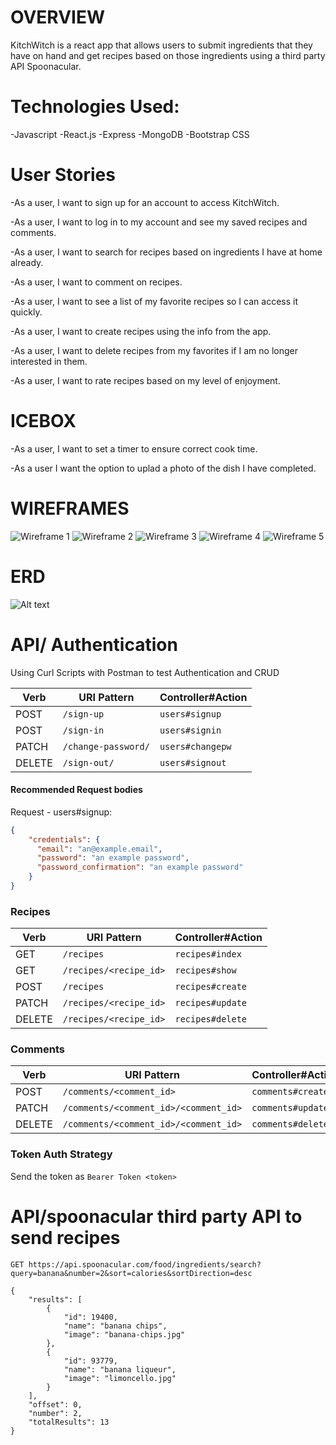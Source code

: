 # OVERVIEW
KitchWitch is a react app that allows users to submit ingredients that they have on hand and get recipes based on those ingredients using a third party API Spoonacular.

# Technologies Used:
-Javascript 
-React.js
-Express
-MongoDB
-Bootstrap CSS

# User Stories

-As a user, I want to sign up for an account to access KitchWitch.

-As a user, I want to log in to my account and see my saved recipes and comments.

-As a user, I want to search for recipes based on ingredients I have at home already.

-As a user, I want to comment on recipes.

-As a user, I want to see a list of my favorite recipes so I can access it quickly.

-As a user, I want to create recipes using the info from the app.

-As a user, I want to delete recipes from my favorites if I am no longer interested in them.

-As a user, I want to rate recipes based on my level of enjoyment.

# ICEBOX

-As a user, I want to set a timer to ensure correct cook time.

-As a user I want the option to uplad a photo of the dish I have completed.

# WIREFRAMES
![Wireframe 1](app/images/WF1.jpg)
![Wireframe 2](app/images/WF%202.jpg)
![Wireframe 3](app/images/WF3.jpg)
![Wireframe 4](app/images/WF4.jpg)
![Wireframe 5](app/images/WF5.jpg)


# ERD

![Alt text](app/images/KW%20ERD.jpg)

# API/ Authentication


Using Curl Scripts with Postman to test Authentication and CRUD

| Verb   | URI Pattern            | Controller#Action |
|--------|------------------------|-------------------|
| POST   | `/sign-up`             | `users#signup`    |
| POST   | `/sign-in`             | `users#signin`    |
| PATCH  | `/change-password/` | `users#changepw`  |
| DELETE | `/sign-out/`        | `users#signout`   |

#### Recommended Request bodies 

Request - users#signup:

```json
{
    "credentials": {
      "email": "an@example.email",
      "password": "an example password",
      "password_confirmation": "an example password"
    }
}
```
### Recipes

| Verb   | URI Pattern            | Controller#Action |
|--------|------------------------|-------------------|
| GET   | `/recipes`             | `recipes#index`    |
| GET   | `/recipes/<recipe_id>`    | `recipes#show`    |
| POST   | `/recipes`             | `recipes#create`    |
| PATCH  | `/recipes/<recipe_id>` | `recipes#update`  |
| DELETE | `/recipes/<recipe_id>`        | `recipes#delete`   |

### Comments

| Verb   | URI Pattern            | Controller#Action |
|--------|------------------------|-------------------|
| POST   | `/comments/<comment_id>`             | `comments#create`    |
| PATCH  | `/comments/<comment_id>/<comment_id>` | `comments#update`  |
| DELETE | `/comments/<comment_id>/<comment_id>`        | `comments#delete`   |


### Token Auth Strategy

Send the token as `Bearer Token <token>`



# API/spoonacular third party API to send recipes
``````
GET https://api.spoonacular.com/food/ingredients/search?query=banana&number=2&sort=calories&sortDirection=desc

{
    "results": [
        {
            "id": 19400,
            "name": "banana chips",
            "image": "banana-chips.jpg"
        },
        {
            "id": 93779,
            "name": "banana liqueur",
            "image": "limoncello.jpg"
        }
    ],
    "offset": 0,
    "number": 2,
    "totalResults": 13
}
